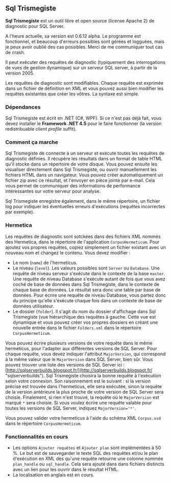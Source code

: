 ## Sql Trismegiste ##

**Sql Trismegiste** est un outil libre et open source (license Apache 2) de diagnostic pour SQL Server.

A l'heure actuelle, sa version est 0.6.12 alpha. Le programme est fonctionnel, et beaucoup d'erreurs possibles sont gérées et logguées, mais je peux avoir oublié des cas possibles. Merci de me communiquer tout cas de crash.

Il peut exécuter des requêtes de diagnostic (typiquement des interrogations de vues de gestion dynamique) sur un serveur SQL server, à partir de la version 2005.

Les requêtes de diagnostic sont modifiables. Chaque requête est exprimée dans un fichier de définition en XML et vous pouvez aussi bien modifier les requêtes existantes que créer les vôtres. La syntaxe est simple.

### Dépendances ###

Sql Trismegiste est écrit en .NET (C#, WPF). Si ce n'est pas déjà fait, vous devez installer le **Framework .NET 4.5** pour le faire fonctionner (la version redistribuable *client profile* suffit).

### Comment ça marche ###

Sql Trismegiste de connecte à un serveur et exécute toutes les requêtes de diagnostic définies. Il récupère les résultats dans un format de table HTML qu'il stocke dans un répertoire de votre disque. Vous pouvez ensuite les visualiser directement dans Sql Trismegiste, ou ouvrir manuellement les fichiers HTML dans un navigateur. Vous pouvez créer automatiquement un fichier zip avec ce résultat, et l'envoyer en pièce jointe par e-mail. Cela vous permet de communiquer des informations de performance intéressantes sur votre serveur pour analyse.

Sql Trismegiste enregistre également, dans le même répertoire, un fichier log pour indiquer les éventuelles erreurs d'exécutions (requêtes incorrectes par exemple).

### Hermetica ###

Les requêtes de diagnostic sont sotckées dans des fichiers XML nommés des Hermetica, dans le répertoire de l'application `CorpusHermeticum`. Pour ajoutez vos propres requêtes, copiez simplement un fichier existant avec un nouveau nom et changez le contenu. Vous devez modifier :

- Le nom (`name`) de l'hermeticus.
- Le niveau (`level`). Les valeurs possibles sont `Server` ou `Database`. Une requête de niveau serveur s'exécute dans le contexte de la base `master`. Une requête de niveau Database s'exécute autant de fois que vous avez coché de base de données dans Sql Trismegiste, dans le contexte de chaque base de données. Le résultat sera donc une table par base de données. Pour écrire une requête de niveau Database, vous partez donc du principe qu'elle s'exécute chaque fois dans un contexte de base de données utilisateur.
- Le dossier (`folder`). Il s'agit du nom du dossier d'affichage dans Sql Trismegiste (vue hiérarchique des requêtes à gauche. Cette vue est dynamique et vous pouvez créer vos propres dossiers en créant une nouvelle entrée dans le fichier `Folders.xml` dans le répertoire `CorpusHermeticum`.

Vous pouvez écrire plusieurs versions de votre requête dans le même hermeticus, pour l'adapter aux différentes versions de SQL Server. Pour chaque requête, vous devez indiquer l'attribut `MajorVersion`, qui correspond à la même valeur que le `MajorVersion` dans SQL Server, bien sûr. Vous pouvez trouver une liste des versions de SQL Server ici : [http://sqlserverbuilds.blogspot.fr/](http://sqlserverbuilds.blogspot.fr/ "sqlserverbuilds"). Sql Trismegiste choisira la bonne requête à l'exécution selon votre connexion. Son raisonnement est le suivant : si la version précise est trouvée dans l'hermeticus, elle sera exécutée, sinon la requête de la version antérieure la plus proche de votre version de SQL Server sera choisie. Finalement, si rien n'est trouvé, la requête où le `MajorVersion` est marqué `*` sera choisie. Si vous voulez écrire une requête valable pour toutes les versions de SQL Server, indiquez `MajorVersion='*'`.

Vous pouvez valider votre hermeticus à l'aide du schéma XML `Corpus.xsd` dans le répertoire `CorpusHermeticum`.

### Fonctionnalités en cours ###

- Les options `Ajouter requêtes` et `Ajouter plan` sont implémentées à 50 %. Le but est de sauvegarder le texte SQL des requêtes et/ou le plan d'exécution en XML dès qu'une requête retourne une colonne nommée `plan_handle` ou `sql_handle`. Cela sera ajouté dans dans fichiers distincts avec un lien pour les ouvrir dans le résultat HTML.
- La localisation en anglais est en cours.
